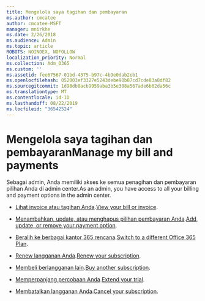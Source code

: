 ```yaml
---
title: Mengelola saya tagihan dan pembayaran
ms.author: cmcatee
author: cmcatee-MSFT
manager: mnirkhe
ms.date: 2/26/2018
ms.audience: Admin
ms.topic: article
ROBOTS: NOINDEX, NOFOLLOW
localization_priority: Normal
ms.collection: Adm_O365
ms.custom: ''
ms.assetid: fee67567-01bd-4375-b97c-4b9e0dab2eb1
ms.openlocfilehash: 052003ef3327e5243debe90b87cd7cde83a8df82
ms.sourcegitcommit: 1d98db8acb9959aba3b5e308a567ade6b62da56c
ms.translationtype: MT
ms.contentlocale: id-ID
ms.lasthandoff: 08/22/2019
ms.locfileid: "36542524"
---
```

# <a name="manage-my-bill-and-payments"></a><span data-ttu-id="61cc8-102">Mengelola saya tagihan dan pembayaran</span><span class="sxs-lookup"><span data-stu-id="61cc8-102">Manage my bill and payments</span></span>

<span data-ttu-id="61cc8-103">Sebagai admin, Anda memiliki akses ke semua penagihan dan pembayaran pilihan Anda di admin center.</span><span class="sxs-lookup"><span data-stu-id="61cc8-103">As an admin, you have access to all your billing and payment options in the admin center.</span></span>
  
- <span data-ttu-id="61cc8-104">[Lihat invoice atau tagihan Anda](https://docs.microsoft.com/office365/admin/subscriptions-and-billing/view-your-bill-or-invoice).</span><span class="sxs-lookup"><span data-stu-id="61cc8-104">[View your bill or invoice](https://docs.microsoft.com/office365/admin/subscriptions-and-billing/view-your-bill-or-invoice).</span></span>

- <span data-ttu-id="61cc8-105">[Menambahkan, update, atau menghapus pilihan pembayaran Anda](https://docs.microsoft.com/office365/admin/subscriptions-and-billing/add-update-or-remove-credit-card-or-bank-account).</span><span class="sxs-lookup"><span data-stu-id="61cc8-105">[Add, update, or remove your payment option](https://docs.microsoft.com/office365/admin/subscriptions-and-billing/add-update-or-remove-credit-card-or-bank-account).</span></span>

- <span data-ttu-id="61cc8-106">[Beralih ke berbagai kantor 365 rencana](https://docs.microsoft.com/office365/admin/subscriptions-and-billing/switch-to-a-different-plan).</span><span class="sxs-lookup"><span data-stu-id="61cc8-106">[Switch to a different Office 365 Plan](https://docs.microsoft.com/office365/admin/subscriptions-and-billing/switch-to-a-different-plan).</span></span>

- <span data-ttu-id="61cc8-107">[Renew langganan Anda](https://docs.microsoft.com/office365/admin/subscriptions-and-billing/renew-your-subscription).</span><span class="sxs-lookup"><span data-stu-id="61cc8-107">[Renew your subscription](https://docs.microsoft.com/office365/admin/subscriptions-and-billing/renew-your-subscription).</span></span>

- <span data-ttu-id="61cc8-108">[Membeli berlangganan lain](https://docs.microsoft.com/office365/admin/subscriptions-and-billing/buy-another-subscription).</span><span class="sxs-lookup"><span data-stu-id="61cc8-108">[Buy another subscription](https://docs.microsoft.com/office365/admin/subscriptions-and-billing/buy-another-subscription).</span></span>

- <span data-ttu-id="61cc8-109">[Memperpanjang percobaan Anda](https://docs.microsoft.com/office365/admin/subscriptions-and-billing/extend-your-trial).</span><span class="sxs-lookup"><span data-stu-id="61cc8-109">[Extend your trial](https://docs.microsoft.com/office365/admin/subscriptions-and-billing/extend-your-trial).</span></span>

- <span data-ttu-id="61cc8-110">[Membatalkan langganan Anda](https://docs.microsoft.com/office365/admin/subscriptions-and-billing/cancel-your-subscription).</span><span class="sxs-lookup"><span data-stu-id="61cc8-110">[Cancel your subscription](https://docs.microsoft.com/office365/admin/subscriptions-and-billing/cancel-your-subscription).</span></span>